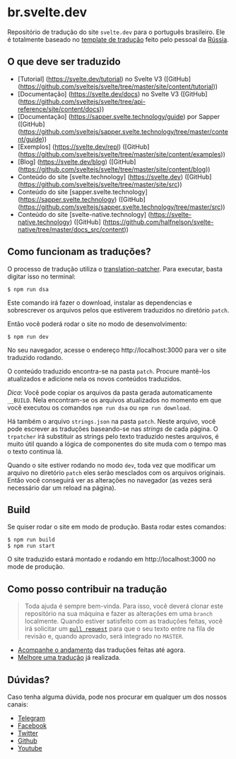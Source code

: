 # br.svelte.dev

Repositório de tradução do site `svelte.dev` para o português brasileiro. Ele é totalmente baseado no [template de tradução](https://github.com/sveltejs-translations/template-svelte.dev) feito pelo pessoal da [Rússia](https://ru.svelte.dev).


## O que deve ser traduzido
* [Tutorial] (https://svelte.dev/tutorial) no Svelte V3 ([GitHub] (https://github.com/sveltejs/svelte/tree/master/site/content/tutorial))
* [Documentação] (https://svelte.dev/docs) no Svelte V3 ([GitHub] (https://github.com/sveltejs/svelte/tree/api-reference/site/content/docs))
* [Documentação] (https://sapper.svelte.technology/guide) por Sapper ([GitHub] (https://github.com/sveltejs/sapper.svelte.technology/tree/master/content/guide))
* [Exemplos] (https://svelte.dev/repl) ([GitHub] (https://github.com/sveltejs/svelte/tree/master/site/content/examples))
* [Blog] (https://svelte.dev/blog) ([GitHub] (https://github.com/sveltejs/svelte/tree/master/site/content/blog))
* Conteúdo do site [svelte.technology] (https://svelte.dev) ([GitHub] (https://github.com/sveltejs/svelte/tree/master/site/src))
* Conteúdo do site [sapper.svelte.technology] (https://sapper.svelte.technology) ([GitHub] (https://github.com/sveltejs/sapper.svelte.technology/tree/master/src))
* Conteúdo do site [svelte-native.technology] (https://svelte-native.technology) ([GitHub] (https://github.com/halfnelson/svelte-native/tree/master/docs_src/content))


## Como funcionam as traduções?

O processo de tradução utiliza o [translation-patcher](https://www.npmjs.com/package/trpatcher). Para executar, basta digitar isso no terminal:

```shell
$ npm run dsa
```

Este comando irá fazer o download, instalar as dependencias e sobrescrever os arquivos pelos que estiverem traduzidos no diretório `patch`.

Então você poderá rodar o site no modo de desenvolvimento:

```shell
$ npm run dev
```

No seu navegador, acesse o endereço http://localhost:3000 para ver o site traduzido rodando.

O conteúdo traduzido encontra-se na pasta `patch`. Procure mantê-los atualizados e adicione nela os novos conteúdos traduzidos.

*Dica*: Você pode copiar os arquivos da pasta gerada automaticamente `__BUILD`. Nela encontram-se os arquivos atualizados no momento em que você executou os comandos `npm run dsa` ou `npm run download`.

Há também o arquivo `strings.json` na pasta `patch`. Neste arquivo, você pode escrever as traduções baseando-se nas _strings_ de cada página. O `trpatcher` irá substituir as strings pelo texto traduzido nestes arquivos, é muito útil quando a lógica de componentes do site muda com o tempo mas o texto continua lá.

Quando o site estiver rodando no modo `dev`, toda vez que modificar um arquivo no diretório `patch` eles serão mesclados com os arquivos originais. Então você conseguirá ver as alterações no navegador (as vezes será necessário dar um reload na página).


## Build

Se quiser rodar o site em modo de produção. Basta rodar estes comandos:

```shell
$ npm run build
$ npm run start
```

O site traduzido estará montado e rodando em http://localhost:3000 no mode de produção.


## Como posso contribuir na tradução

> Toda ajuda é sempre bem-vinda. Para isso, você deverá clonar este repositório na sua máquina e fazer as alterações em uma `branch` localmente. Quando estiver satisfeito com as traduções feitas, você irá solicitar um [`pull request`](https://github.com/svelte-brasil/br.svelte.dev/pulls) para que o seu texto entre na fila de revisão e, quando aprovado, será integrado no `MASTER`.

* [Acompanhe o andamento](https://github.com/svelte-brasil/br.svelte.dev/projects/1) das traduções feitas até agora.
* [Melhore uma tradução](https://github.com/svelte-brasil/br.svelte.dev/projects/1#column-10572747) já realizada.

## Dúvidas?

Caso tenha alguma dúvida, pode nos procurar em qualquer um dos nossos canais:

* [Telegram](https://t.me/sveltebrasil)
* [Facebook](https://www.facebook.com/groups/sveltebrasil/)
* [Twitter](https://twitter.com/sveltebrasil)
* [Github](https://github.com/svelte-brasil)
* [Youtube](https://www.youtube.com/channel/UCp8jamqJRGg86eMnewxjWng)